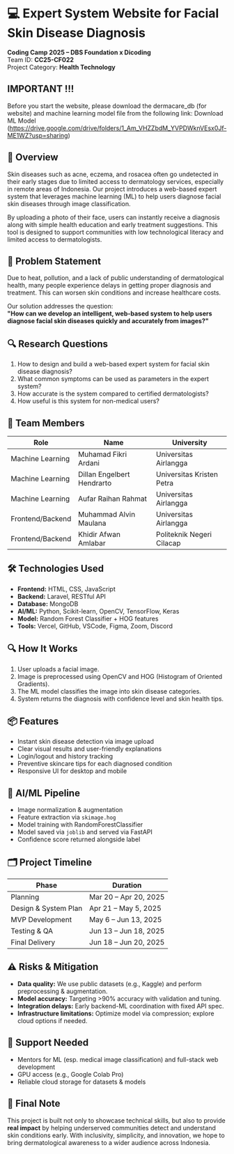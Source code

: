 
# 💻 Expert System Website for Facial Skin Disease Diagnosis  
**Coding Camp 2025 – DBS Foundation x Dicoding**  
Team ID: **CC25-CF022**  
Project Category: **Health Technology**

## IMPORTANT !!! ##
Before you start the website, please download the dermacare_db (for website) and machine learning model file from the following link:
Download ML Model (https://drive.google.com/drive/folders/1_Am_VHZZbdM_YVPDWknVEsx0Jf-ME1WZ?usp=sharing)

## 🧠 Overview  
Skin diseases such as acne, eczema, and rosacea often go undetected in their early stages due to limited access to dermatology services, especially in remote areas of Indonesia. Our project introduces a web-based expert system that leverages machine learning (ML) to help users diagnose facial skin diseases through image classification.  

By uploading a photo of their face, users can instantly receive a diagnosis along with simple health education and early treatment suggestions. This tool is designed to support communities with low technological literacy and limited access to dermatologists.

## 🎯 Problem Statement  
Due to heat, pollution, and a lack of public understanding of dermatological health, many people experience delays in getting proper diagnosis and treatment. This can worsen skin conditions and increase healthcare costs.  

Our solution addresses the question:  
**"How can we develop an intelligent, web-based system to help users diagnose facial skin diseases quickly and accurately from images?"**

## 🔍 Research Questions  
1. How to design and build a web-based expert system for facial skin disease diagnosis?  
2. What common symptoms can be used as parameters in the expert system?  
3. How accurate is the system compared to certified dermatologists?  
4. How useful is this system for non-medical users?

## 👥 Team Members  
| Role              | Name                          | University                          |
|------------------|-------------------------------|--------------------------------------|
| Machine Learning | Muhamad Fikri Ardani          | Universitas Airlangga                |
| Machine Learning | Dillan Engelbert Hendrarto    | Universitas Kristen Petra            |
| Machine Learning | Aufar Raihan Rahmat           | Universitas Airlangga                |
| Frontend/Backend | Muhammad Alvin Maulana        | Universitas Airlangga                |
| Frontend/Backend | Khidir Afwan Amlabar          | Politeknik Negeri Cilacap            |

## 🛠 Technologies Used  
- **Frontend:** HTML, CSS, JavaScript  
- **Backend:** Laravel, RESTful API  
- **Database:** MongoDB  
- **AI/ML:** Python, Scikit-learn, OpenCV, TensorFlow, Keras  
- **Model:** Random Forest Classifier + HOG features  
- **Tools:** Vercel, GitHub, VSCode, Figma, Zoom, Discord

## 🔍 How It Works  
1. User uploads a facial image.  
2. Image is preprocessed using OpenCV and HOG (Histogram of Oriented Gradients).  
3. The ML model classifies the image into skin disease categories.  
4. System returns the diagnosis with confidence level and skin health tips.  

## 📦 Features  
- Instant skin disease detection via image upload  
- Clear visual results and user-friendly explanations  
- Login/logout and history tracking  
- Preventive skincare tips for each diagnosed condition  
- Responsive UI for desktop and mobile

## 🧪 AI/ML Pipeline  
- Image normalization & augmentation  
- Feature extraction via `skimage.hog`  
- Model training with RandomForestClassifier  
- Model saved via `joblib` and served via FastAPI  
- Confidence score returned alongside label  

## 🗂 Project Timeline  
| Phase                   | Duration              |
|------------------------|-----------------------|
| Planning               | Mar 20 – Apr 20, 2025 |
| Design & System Plan   | Apr 21 – May 5, 2025  |
| MVP Development        | May 6 – Jun 13, 2025  |
| Testing & QA           | Jun 13 – Jun 18, 2025 |
| Final Delivery         | Jun 18 – Jun 20, 2025 |

## ⚠️ Risks & Mitigation  
- **Data quality:** We use public datasets (e.g., Kaggle) and perform preprocessing & augmentation.  
- **Model accuracy:** Targeting >90% accuracy with validation and tuning.  
- **Integration delays:** Early backend-ML coordination with fixed API spec.  
- **Infrastructure limitations:** Optimize model via compression; explore cloud options if needed.

## 🙌 Support Needed  
- Mentors for ML (esp. medical image classification) and full-stack web development  
- GPU access (e.g., Google Colab Pro)  
- Reliable cloud storage for datasets & models  

## 📌 Final Note  
This project is built not only to showcase technical skills, but also to provide **real impact** by helping underserved communities detect and understand skin conditions early. With inclusivity, simplicity, and innovation, we hope to bring dermatological awareness to a wider audience across Indonesia.
